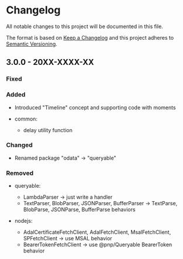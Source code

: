 # Changelog

All notable changes to this project will be documented in this file.

The format is based on [Keep a Changelog](http://keepachangelog.com/en/1.0.0/)
and this project adheres to [Semantic Versioning](http://semver.org/spec/v2.0.0.html).

## 3.0.0 - 20XX-XXXX-XX

### Fixed


### Added

- Introduced "Timeline" concept and supporting code with moments

- common:
  - delay utility function

### Changed

- Renamed package "odata" -> "queryable"

### Removed

- queryable:
  - LambdaParser -> just write a handler
  - TextParser, BlobParser, JSONParser, BufferParser -> TextParse, BlobParse, JSONParse, BufferParse behaviors

- nodejs: 
  - AdalCertificateFetchClient, AdalFetchClient, MsalFetchClient, SPFetchClient -> use MSAL behavior
  - BearerTokenFetchClient -> use @pnp/Queryable BearerToken behavior
